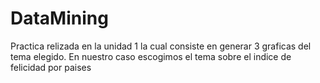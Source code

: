 # DataMining
Practica relizada en la unidad 1 la cual consiste en generar 3 graficas del tema elegido. En nuestro caso escogimos el tema sobre el indice de felicidad por paises
